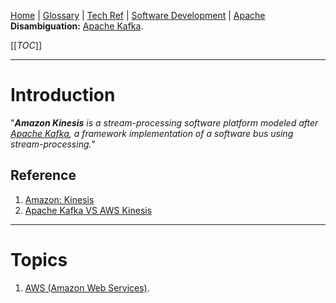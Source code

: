 [Home](/Slalom-LLC/Slalom-Consulting) | [Glossary](/Glossary) | [Tech Ref](/Tech-Ref) | [Software Development](/Tech-Ref/Software-Development) | [Apache](/Tech-Ref/Apache-Software-Foundation)
**Disambiguation:** [Apache Kafka](/Tech-Ref/Apache-Software-Foundation/Apache-Kafka).

[[_TOC_]]

---
# Introduction
"_***Amazon Kinesis*** is a stream-processing software platform modeled after [Apache Kafka](/Tech-Ref/Apache-Software-Foundation/Apache-Kafka), a framework implementation of a software bus using stream-processing._"

## Reference
1. [Amazon: Kinesis](https://aws.amazon.com/kinesis/)
1. [Apache Kafka VS AWS Kinesis](https://faun.pub/apache-kafka-vs-apache-kinesis-57a3d585ef78)

---
# Topics
1. [AWS (Amazon Web Services)](/Tech-Ref/AWS-\(Amazon-Web-Services\)).
